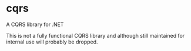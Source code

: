 # cqrs
A CQRS library for .NET

This is not a fully functional CQRS library and although still maintained for internal use will probably be dropped.
